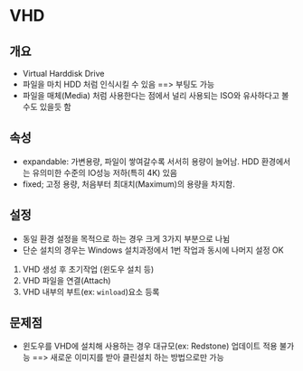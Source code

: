 # VHD

## 개요
* Virtual Harddisk Drive
* 파일을 마치 HDD 처럼 인식시킬 수 있음 ==> 부팅도 가능
* 파일을 매체(Media) 처럼 사용한다는 점에서 널리 사용되는 ISO와 유사하다고 볼수도 있을듯 함

## 속성
* expandable: 가변용량, 파일이 쌓여갈수록 서서히 용량이 늘어남. HDD 환경에서는 유의미한 수준의 IO성능 저하(특히 4K) 있음
* fixed; 고정 용량, 처음부터 최대치(Maximum)의 용량을 차지함.

## 설정
* 동일 환경 설정을 목적으로 하는 경우 크게 3가지 부분으로 나뉨
* 단순 설치의 경우는 Windows 설치과정에서 1번 작업과 동시에 나머지 설정 OK

1. VHD 생성 후 초기작업 (윈도우 설치 등)
2. VHD 파일을 연결(Attach)
3. VHD 내부의 부트(ex: `winload`)요소 등록

## 문제점
* 윈도우를 VHD에 설치해 사용하는 경우 대규모(ex: Redstone) 업데이트 적용 불가능 ==> 새로운 이미지를 받아 클린설치 하는 방법으로만 가능